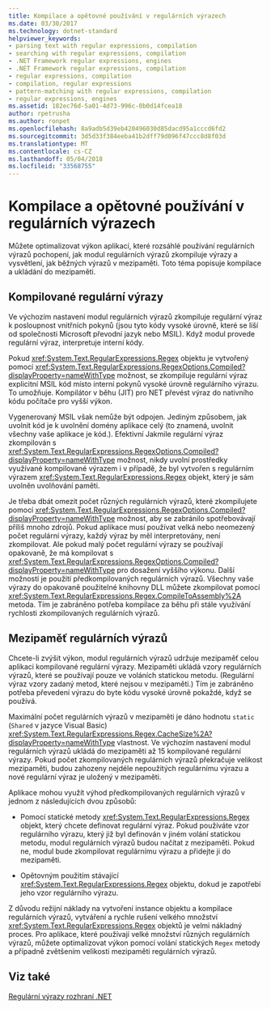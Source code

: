 ```yaml
---
title: Kompilace a opětovné používání v regulárních výrazech
ms.date: 03/30/2017
ms.technology: dotnet-standard
helpviewer_keywords:
- parsing text with regular expressions, compilation
- searching with regular expressions, compilation
- .NET Framework regular expressions, engines
- .NET Framework regular expressions, compilation
- regular expressions, compilation
- compilation, regular expressions
- pattern-matching with regular expressions, compilation
- regular expressions, engines
ms.assetid: 182ec76d-5a01-4d73-996c-0b0d14fcea18
author: rpetrusha
ms.author: ronpet
ms.openlocfilehash: 8a9adb5d39eb420496030d85dacd95a1cccd6fd2
ms.sourcegitcommit: 3d5d33f384eeba41b2dff79d096f47ccc8d8f03d
ms.translationtype: MT
ms.contentlocale: cs-CZ
ms.lasthandoff: 05/04/2018
ms.locfileid: "33568755"
---
```

# <a name="compilation-and-reuse-in-regular-expressions"></a>Kompilace a opětovné používání v regulárních výrazech
Můžete optimalizovat výkon aplikací, které rozsáhlé používání regulárních výrazů pochopení, jak modul regulárních výrazů zkompiluje výrazy a vysvětlení, jak běžných výrazů v mezipaměti. Toto téma popisuje kompilace a ukládání do mezipaměti.  
  
## <a name="compiled-regular-expressions"></a>Kompilované regulární výrazy  
 Ve výchozím nastavení modul regulárních výrazů zkompiluje regulární výraz k posloupnost vnitřních pokynů (jsou tyto kódy vysoké úrovně, které se liší od společnosti Microsoft převodní jazyk nebo MSIL). Když modul provede regulární výraz, interpretuje interní kódy.  
  
 Pokud <xref:System.Text.RegularExpressions.Regex> objektu je vytvořený pomocí <xref:System.Text.RegularExpressions.RegexOptions.Compiled?displayProperty=nameWithType> možnost, se zkompiluje regulární výraz explicitní MSIL kód místo interní pokynů vysoké úrovně regulárního výrazu. To umožňuje. Kompilátor v běhu (JIT) pro NET převést výraz do nativního kódu počítače pro vyšší výkon.  
  
Vygenerovaný MSIL však nemůže být odpojen. Jediným způsobem, jak uvolnit kód je k uvolnění domény aplikace celý (to znamená, uvolnit všechny vaše aplikace je kód.). Efektivní Jakmile regulární výraz zkompilován s <xref:System.Text.RegularExpressions.RegexOptions.Compiled?displayProperty=nameWithType> možnost, nikdy uvolní prostředky využívané kompilované výrazem i v případě, že byl vytvořen s regulárním výrazem <xref:System.Text.RegularExpressions.Regex> objekt, který je sám uvolněn uvolňování paměti.  
  
 Je třeba dbát omezit počet různých regulárních výrazů, které zkompilujete pomocí <xref:System.Text.RegularExpressions.RegexOptions.Compiled?displayProperty=nameWithType> možnost, aby se zabránilo spotřebovávají příliš mnoho zdrojů. Pokud aplikace musí používat velká nebo neomezený počet regulární výrazy, každý výraz by měl interpretovány, není zkompilovat. Ale pokud malý počet regulární výrazy se používají opakovaně, že má kompilovat s <xref:System.Text.RegularExpressions.RegexOptions.Compiled?displayProperty=nameWithType> pro dosažení vyššího výkonu. Další možností je použití předkompilovaných regulárních výrazů. Všechny vaše výrazy do opakovaně použitelné knihovny DLL můžete zkompilovat pomocí <xref:System.Text.RegularExpressions.Regex.CompileToAssembly%2A> metoda. Tím je zabráněno potřeba kompilace za běhu při stále využívání rychlosti zkompilovaných regulárních výrazů.  
  
## <a name="the-regular-expressions-cache"></a>Mezipaměť regulárních výrazů  
 Chcete-li zvýšit výkon, modul regulárních výrazů udržuje mezipaměť celou aplikaci kompilované regulární výrazy. Mezipaměti ukládá vzory regulárních výrazů, které se používají pouze ve voláních statickou metodu. (Regulární výraz vzory zadaný metod, které nejsou v mezipaměti.) Tím je zabráněno potřeba převedení výrazu do byte kódu vysoké úrovně pokaždé, když se používá.  
  
 Maximální počet regulárních výrazů v mezipaměti je dáno hodnotu `static` (`Shared` v jazyce Visual Basic) <xref:System.Text.RegularExpressions.Regex.CacheSize%2A?displayProperty=nameWithType> vlastnost. Ve výchozím nastavení modul regulárních výrazů ukládá do mezipaměti až 15 kompilované regulární výrazy. Pokud počet zkompilovaných regulárních výrazů překračuje velikost mezipaměti, budou zahozeny nejdéle nepoužitých regulárnímu výrazu a nové regulární výraz je uložený v mezipaměti.  
  
 Aplikace mohou využít výhod předkompilovaných regulárních výrazů v jednom z následujících dvou způsobů:  
  
-   Pomocí statické metody <xref:System.Text.RegularExpressions.Regex> objekt, který chcete definovat regulární výraz. Pokud používáte vzor regulárního výrazu, který již byl definován v jiném volání statickou metodu, modul regulárních výrazů budou načítat z mezipaměti. Pokud ne, modul bude zkompilovat regulárnímu výrazu a přidejte ji do mezipaměti.  
  
-   Opětovným použitím stávající <xref:System.Text.RegularExpressions.Regex> objektu, dokud je zapotřebí jeho vzor regulárního výrazu.  
  
 Z důvodu režijní náklady na vytvoření instance objektu a kompilace regulárních výrazů, vytváření a rychle rušení velkého množství <xref:System.Text.RegularExpressions.Regex> objektů je velmi nákladný proces. Pro aplikace, které používají velké množství různých regulárních výrazů, můžete optimalizovat výkon pomocí volání statických `Regex` metody a případně zvětšením velikosti mezipaměti regulárních výrazů.  
  
## <a name="see-also"></a>Viz také  
 [Regulární výrazy rozhraní .NET](../../../docs/standard/base-types/regular-expressions.md)
